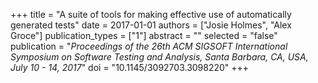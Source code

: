 +++
title = "A suite of tools for making effective use of automatically generated tests"
date = 2017-01-01
authors = ["Josie Holmes", "Alex Groce"]
publication_types = ["1"]
abstract = ""
selected = "false"
publication = "*Proceedings of the 26th ACM SIGSOFT International Symposium on Software Testing and Analysis, Santa Barbara, CA, USA, July 10 - 14, 2017*"
doi = "10.1145/3092703.3098220"
+++

